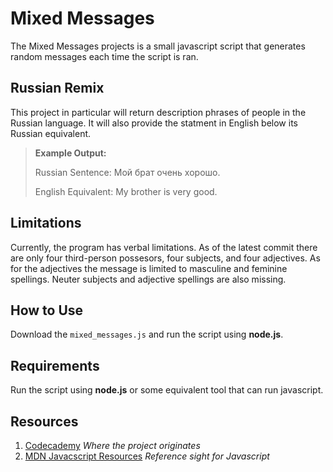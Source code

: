 Mixed Messages
===
The Mixed Messages projects is a small javascript script that generates random messages each time the script is ran.

Russian Remix
---
This project in particular will return description phrases of people in the Russian language. It will also provide the statment in English below its Russian equivalent.

>**Example Output:**
> 
>
>Russian Sentence: Мой брат очень хорошо.
> 
>English Equivalent: My brother is very good.
>

## Limitations
Currently, the program has verbal limitations. As of the latest commit there are only four third-person possesors, four subjects, and four adjectives. As for the adjectives the message is limited to masculine and feminine spellings. Neuter subjects and adjective spellings are also missing.

## How to Use
Download the `mixed_messages.js` and run the script using **node.js**.

## Requirements
Run the script using **node.js** or some equivalent tool that can run javascript.

## Resources
1. [Codecademy](https://www.codecademy.com) *Where the project originates*
2. [MDN Javacscript Resources](https://developer.mozilla.org/en-US/docs/Web/JavaScript) *Reference sight for Javascript*